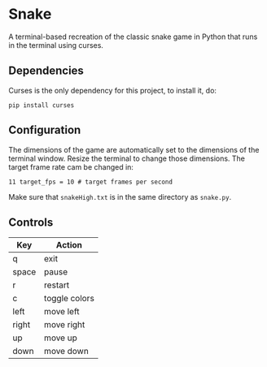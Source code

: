 # Snake
A terminal-based recreation of the classic snake game in Python that runs in the terminal using curses.

## Dependencies
Curses is the only dependency for this project, to install it, do:
```
pip install curses
```

## Configuration
The dimensions of the game are automatically set to the dimensions of the terminal window. Resize the terminal to change those dimensions. The target frame rate cam be changed in:
```
11 target_fps = 10 # target frames per second
```
Make sure that `snakeHigh.txt` is in the same directory as `snake.py`.

## Controls
|Key|Action|
|---|------|
|q|exit|
|space|pause|
|r|restart|
|c|toggle colors|
|left|move left|
|right|move right|
|up|move up|
|down|move down|
